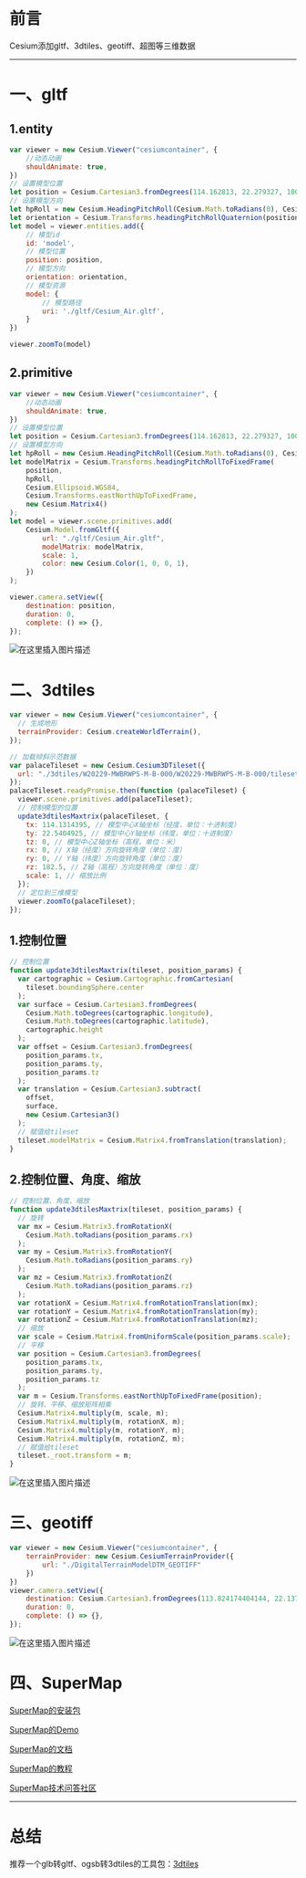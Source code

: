 # 前言
Cesium添加gltf、3dtiles、geotiff、超图等三维数据

---
# 一、gltf
## 1.entity

```javascript
var viewer = new Cesium.Viewer("cesiumcontainer", {
    //动态动画
    shouldAnimate: true,
})
// 设置模型位置
let position = Cesium.Cartesian3.fromDegrees(114.162813, 22.279327, 100);
// 设置模型方向
let hpRoll = new Cesium.HeadingPitchRoll(Cesium.Math.toRadians(0), Cesium.Math.toRadians(0), Cesium.Math.toRadians(0));//弧度
let orientation = Cesium.Transforms.headingPitchRollQuaternion(position, hpRoll);
let model = viewer.entities.add({
    // 模型id
    id: 'model',
    // 模型位置
    position: position,
    // 模型方向
    orientation: orientation,
    // 模型资源
    model: {
        // 模型路径
        uri: './gltf/Cesium_Air.gltf',
    }
})

viewer.zoomTo(model)
```
## 2.primitive
```javascript
var viewer = new Cesium.Viewer("cesiumcontainer", {
    //动态动画
    shouldAnimate: true,
})
// 设置模型位置
let position = Cesium.Cartesian3.fromDegrees(114.162813, 22.279327, 100);
// 设置模型方向
let hpRoll = new Cesium.HeadingPitchRoll(Cesium.Math.toRadians(0), Cesium.Math.toRadians(0), Cesium.Math.toRadians(0));//弧度
let modelMatrix = Cesium.Transforms.headingPitchRollToFixedFrame(
    position,
    hpRoll,
    Cesium.Ellipsoid.WGS84,
    Cesium.Transforms.eastNorthUpToFixedFrame,
    new Cesium.Matrix4()
);
let model = viewer.scene.primitives.add(
    Cesium.Model.fromGltf({
        url: "./gltf/Cesium_Air.gltf",
        modelMatrix: modelMatrix,
        scale: 1,
        color: new Cesium.Color(1, 0, 0, 1),
    })
);

viewer.camera.setView({
    destination: position,
    duration: 0,
    complete: () => {},
});
```
![在这里插入图片描述](https://raw.githubusercontent.com/752841728/hexo-picture/main/img/3-1.png)

# 二、3dtiles

```javascript
var viewer = new Cesium.Viewer("cesiumcontainer", {
  // 生成地形
  terrainProvider: Cesium.createWorldTerrain(),
});

// 加载倾斜示范数据
var palaceTileset = new Cesium.Cesium3DTileset({
  url: "./3dtiles/W20229-MWBRWPS-M-B-000/W20229-MWBRWPS-M-B-000/tileset.json",
});
palaceTileset.readyPromise.then(function (palaceTileset) {
  viewer.scene.primitives.add(palaceTileset);
  // 控制模型的位置
  update3dtilesMaxtrix(palaceTileset, {
    tx: 114.1314395, // 模型中心X轴坐标（经度，单位：十进制度）
    ty: 22.5404925, // 模型中心Y轴坐标（纬度，单位：十进制度）
    tz: 0, // 模型中心Z轴坐标（高程，单位：米）
    rx: 0, // X轴（经度）方向旋转角度（单位：度）
    ry: 0, // Y轴（纬度）方向旋转角度（单位：度）
    rz: 182.5, // Z轴（高程）方向旋转角度（单位：度）
    scale: 1, // 缩放比例
  });
  // 定位到三维模型
  viewer.zoomTo(palaceTileset);
});
```
## 1.控制位置

```javascript
// 控制位置
function update3dtilesMaxtrix(tileset, position_params) {
  var cartographic = Cesium.Cartographic.fromCartesian(
    tileset.boundingSphere.center
  );
  var surface = Cesium.Cartesian3.fromDegrees(
    Cesium.Math.toDegrees(cartographic.longitude),
    Cesium.Math.toDegrees(cartographic.latitude),
    cartographic.height
  );
  var offset = Cesium.Cartesian3.fromDegrees(
    position_params.tx,
    position_params.ty,
    position_params.tz
  );
  var translation = Cesium.Cartesian3.subtract(
    offset,
    surface,
    new Cesium.Cartesian3()
  );
  // 赋值给tileset
  tileset.modelMatrix = Cesium.Matrix4.fromTranslation(translation);
}
```

## 2.控制位置、角度、缩放
```javascript
// 控制位置、角度、缩放
function update3dtilesMaxtrix(tileset, position_params) {
  // 旋转
  var mx = Cesium.Matrix3.fromRotationX(
    Cesium.Math.toRadians(position_params.rx)
  );
  var my = Cesium.Matrix3.fromRotationY(
    Cesium.Math.toRadians(position_params.ry)
  );
  var mz = Cesium.Matrix3.fromRotationZ(
    Cesium.Math.toRadians(position_params.rz)
  );
  var rotationX = Cesium.Matrix4.fromRotationTranslation(mx);
  var rotationY = Cesium.Matrix4.fromRotationTranslation(my);
  var rotationZ = Cesium.Matrix4.fromRotationTranslation(mz);
  // 缩放
  var scale = Cesium.Matrix4.fromUniformScale(position_params.scale);
  // 平移
  var position = Cesium.Cartesian3.fromDegrees(
    position_params.tx,
    position_params.ty,
    position_params.tz
  );
  var m = Cesium.Transforms.eastNorthUpToFixedFrame(position);
  // 旋转、平移、缩放矩阵相乘
  Cesium.Matrix4.multiply(m, scale, m);
  Cesium.Matrix4.multiply(m, rotationX, m);
  Cesium.Matrix4.multiply(m, rotationY, m);
  Cesium.Matrix4.multiply(m, rotationZ, m);
  // 赋值给tileset
  tileset._root.transform = m;
}
```

![在这里插入图片描述](https://raw.githubusercontent.com/752841728/hexo-picture/main/img/3-2.png)

# 三、geotiff

```javascript
var viewer = new Cesium.Viewer("cesiumcontainer", {
    terrainProvider: new Cesium.CesiumTerrainProvider({
        url: "./DigitalTerrainModelDTM_GEOTIFF"
    })
})
viewer.camera.setView({
    destination: Cesium.Cartesian3.fromDegrees(113.824174404144, 22.1379446983337, 1000),
    duration: 0,
    complete: () => {},
});
```
![在这里插入图片描述](https://raw.githubusercontent.com/752841728/hexo-picture/main/img/3-3.png)

# 四、SuperMap

[SuperMap的安装包](http://support.supermap.com.cn/DownloadCenter/DownloadPage.aspx?id=2336)

[SuperMap的Demo](http://support.supermap.com.cn/DataWarehouse/WebDocHelp/iServer/webgl/examples/webgl/examples.html#layer)

[SuperMap的文档](http://support.supermap.com.cn/DataWarehouse/WebDocHelp/iServer/webgl/web/apis/3dwebgl.html)

[SuperMap的教程](https://www.bilibili.com/video/BV1Dh41137x5/?spm_id_from=333.1007.top_right_bar_window_custom_collection.content.click&vd_source=7db51e154f5eebccdf418a5264852559)

[SuperMap技术问答社区](http://qa.supermap.com/)

---

# 总结
推荐一个glb转gltf、ogsb转3dtiles的工具包：[3dtiles](https://github.com/fanvanzh/3dtiles)